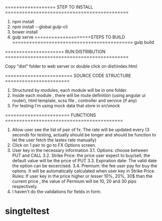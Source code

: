 ================== STEP TO INSTALL ============================================
1. npm install
2. npm install --global gulp-cli
3. bower install
4. gulp serve
====================STEPS TO BUILD ===========================================
gulp build

===================== RUN DISTRIBUTION ============================================

Copy "dist" folder to web server or double click on dist\index.html

======================== SOURCE CODE STRUCTURE =======================

1. Structured by modules, each module will be in one folder.
2. Inside each module , there will be route definition (using angular ui router), html template,
scss file , controller and service (if any)
3. For testing I'm using mock data that store in src\mock

======================= FUNCTIONS ==========================================

1. Allow user see the list of pair of fx. The rate will be updated every (3 seconds for testing, actually should be longer and should be function to let the user fetch the lastes rate manually)
2. Click on 1 pair to go to FX Options screen. 
3. User key in the necessary information
    3.1. Options: choose between PUT and CALL
    3.2. Strike Price: the price user expect to buy/sell, the default value will be the price of PUT
    3.3. Expiration date: The valid date the option can be excercised.
    3.4. Premium: the fee user pay for buy the optons. It will be automatically calculated when user key in Strike Price. Rules: If user key in the price higher or lesser  10%, 20%, 30$ than the current price , the value of Permium will be 10, 20 and 30 pips respectively.
4. I haven't do the validations for fields in form.
# singteltest
